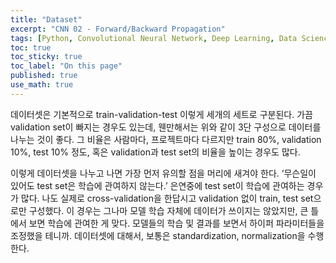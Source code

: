 ```yaml
---
title: "Dataset"
excerpt: "CNN 02 - Forward/Backward Propagation"
tags: [Python, Convolutional Neural Network, Deep Learning, Data Science]
toc: true
toc_sticky: true
toc_label: "On this page"
published: true
use_math: true
---
```


데이터셋은 기본적으로 train-validation-test 이렇게 세개의 세트로 구분된다. 가끔 validation set이 빠지는 경우도 있는데, 웬만해서는 위와 같이 3단 구성으로 데이터를 나누는 것이 좋다. 그 비율은 사람마다, 프로젝트마다 다르지만 train 80%, validation 10%, test 10% 정도, 혹은 validation과 test set의 비율을 높이는 경우도 많다.

이렇게 데이터셋을 나누고 나면 가장 먼저 유의할 점을 머리에 새겨야 한다. ‘무슨일이 있어도 test set은 학습에 관여하지 않는다.’ 은연중에 test set이 학습에 관여하는 경우가 많다. 나도 실제로 cross-validation을 한답시고 validation 없이 train, test set으로만 구성했다. 이 경우는 그나마 모델 학습 자체에 데이터가 쓰이지는 않았지만, 큰 틀에서 보면 학습에 관여한 게 맞다. 모델들의 학습 및 결과를 보면서 하이퍼 파라미터들을 조정했을 테니까. 데이터셋에 대해서, 보통은 standardization, normalization을 수행한다.

